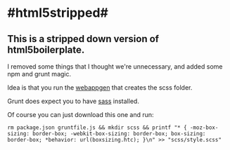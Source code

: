 #html5stripped#
=============

## This is a stripped down version of html5boilerplate. ##

I removed some things that I thought we're unnecessary, and added some npm and grunt magic.

Idea is that you run the [webappgen](https://github.com/tommica/webappgen) that creates the scss folder.

Grunt does expect you to have [sass](http://sass-lang.com/) installed.



Of course you can just download this one and run:

    rm package.json gruntfile.js && mkdir scss && printf "* { -moz-box-sizing: border-box; -webkit-box-sizing: border-box; box-sizing: border-box; *behavior: url(boxsizing.htc); }\n" >> "scss/style.scss"
